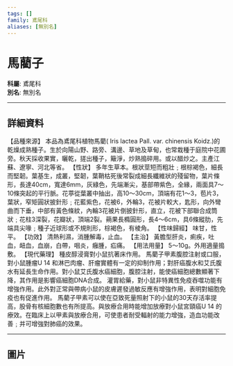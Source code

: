 ```yaml
---
tags: []
family: 鳶尾科
aliases: [無別名]
---
```


# 馬藺子

**科屬**: 鳶尾科  
**別名**: 無別名  

---

## 詳細資料
【品種來源】
本品為鳶尾科植物馬藺(
Iris lactea
Pall. var. chinensis Koidz.)的乾燥成熟種子。生於向陽山野、路旁、溝邊、草地及草甸，也常栽種于庭院中花圃旁。秋天採收果實，曬乾，搓出種子，簸淨，炒熟搗碎用。或以醋炒之。主產江蘇、遼寧、河北等省。
【性狀】
多年生草本。根狀莖短而粗壯﹔根棕褐色，細長而堅韌。葉基生，成叢，堅韌，葉鞘枯死後常裂成細長纖維狀的殘留物，葉片條形，長達40cm，寬達6mm，灰綠色，先端漸尖，基部帶紫色，全緣，兩面具7～10條突起的平行脈。花葶從葉叢中抽出，高10～30cm，頂端有花1～3，苞片3，葉狀，窄矩圓狀披針形﹔花藍紫色，花被6，外輪3，花被片較大，匙形，向外彎曲而下垂，中部有黃色條紋，內輪3花被片倒披針形，直立，花被下部聯合成筒狀﹔花柱3深裂，花瓣狀，頂端2裂。蒴果長橢圓形，長4～6cm，具6條縱肋，先端具尖喙﹔種子近球形或不規則形，棕褐色，有棱角。
【性味歸經】
味甘，性平。
【功效】
清熱利濕，消腫解毒，止血。
【主治】
黃膽型肝炎，痢疾，吐血，衄血，血崩，白帶，咽炎，癰腫，疝痛。
【用法用量】
5～10g。外用適量搗敷。
【現代藥理】
種皮醇浸膏對小鼠抗著床作用。
馬藺子甲素腹腔注射或口服，對小鼠腫瘤U
14
和淋巴肉瘤、肝瘤實體有一定的抑制作用；對肝癌腹水和艾氏腹水有延長生命作用。對小鼠艾氏腹水癌細胞，腹腔注射，能使癌細胞總數顯著下降，其作用是影響癌細胞DNA合成。
灌胃給藥，對小鼠非特異性免疫吞噬功能有增強作用。此外對正常與帶病小鼠的皮膚遲發過敏反應有增強作用，表明對細胞免疫也有促進作用。
馬藺子甲素可以使在亞致死量照射下的小鼠的30天存活率提高，股骨有核細胞數也有所提高。與放療合用時能增加放療對小鼠宮頸癌U
14
的療效。在臨床上以甲素與放療合用，可使患者耐受輻射的能力增強，造血功能改善﹔并可增強對肺癌的效果。

---

## 圖片
